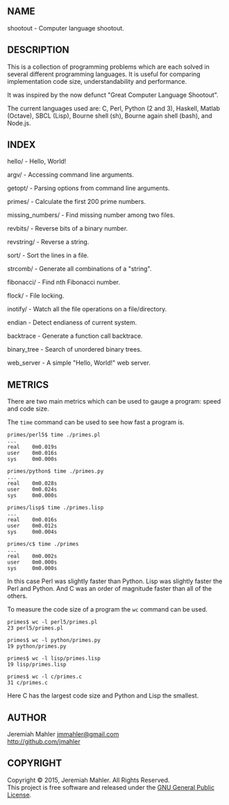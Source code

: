 
NAME
----

shootout - Computer language shootout.

DESCRIPTION
-----------

This is a collection of programming problems which are each solved in
several different programming languages.  It is useful for comparing
implementation code size, understandability and performance.

It was inspired by the now defunct "Great Computer Language Shootout".

The current languages used are: C, Perl, Python (2 and 3), Haskell,
Matlab (Octave), SBCL (Lisp), Bourne shell (sh),
Bourne again shell (bash), and Node.js.

INDEX
-----

  hello/ - Hello, World!

  argv/ - Accessing command line arguments.

  getopt/ - Parsing options from command line arguments.

  primes/ - Calculate the first 200 prime numbers.

  missing_numbers/ - Find missing number among two files.

  revbits/ - Reverse bits of a binary number.

  revstring/ - Reverse a string.

  sort/ - Sort the lines in a file.

  strcomb/ - Generate all combinations of a "string".

  fibonacci/ - Find nth Fibonacci number.

  flock/ - File locking.

  inotify/ - Watch all the file operations on a file/directory.

  endian - Detect endianess of current system.

  backtrace - Generate a function call backtrace.

  binary_tree - Search of unordered binary trees.

  web_server - A simple "Hello, World!" web server.

METRICS
-------

There are two main metrics which can be used to gauge a
program: speed and code size.

The `time` command can be used to see how fast a program is.

    primes/perl5$ time ./primes.pl
    ...
    real    0m0.019s
    user    0m0.016s
    sys     0m0.000s

    primes/python$ time ./primes.py
    ...
    real    0m0.028s
    user    0m0.024s
    sys     0m0.000s

    primes/lisp$ time ./primes.lisp
    ...
    real    0m0.016s
    user    0m0.012s
    sys     0m0.004s

    primes/c$ time ./primes
    ...
    real    0m0.002s
    user    0m0.000s
    sys     0m0.000s

In this case Perl was slightly faster than Python.
Lisp was slightly faster the Perl and Python.
And C was an order of magnitude faster than all of the others.

To measure the code size of a program the `wc` command can be used.

    primes$ wc -l perl5/primes.pl 
    23 perl5/primes.pl

    primes$ wc -l python/primes.py
    19 python/primes.py

    primes$ wc -l lisp/primes.lisp
    19 lisp/primes.lisp

    primes$ wc -l c/primes.c
    31 c/primes.c

Here C has the largest code size and Python and Lisp the smallest.

AUTHOR
------

Jeremiah Mahler <jmmahler@gmail.com><br>
<http://github.com/jmahler>

COPYRIGHT
---------

Copyright &copy; 2015, Jeremiah Mahler.  All Rights Reserved.<br>
This project is free software and released under
the [GNU General Public License][gpl].

 [gpl]: http://www.gnu.org/licenses/gpl.html

